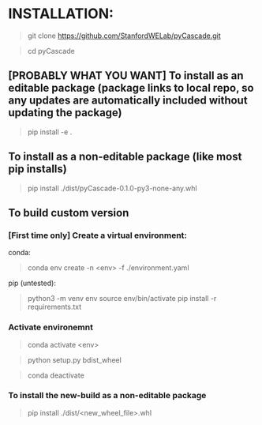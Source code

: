 # INSTALLATION:

> git clone https://github.com/StanfordWELab/pyCascade.git

> cd pyCascade

## \[PROBABLY WHAT YOU WANT\] To install as an editable package (package links to local repo, so any updates are automatically included without updating the package)
> pip install -e .

## To install as a non-editable package (like most pip installs)
> pip install ./dist/pyCascade-0.1.0-py3-none-any.whl

## To build custom version
### \[First time only\] Create a virtual environment:
conda:
> conda env create -n \<env\> -f ./environment.yaml

pip (untested):
> python3 -m venv env
> source env/bin/activate
> pip install -r requirements.txt
### Activate environemnt
> conda activate \<env\>

> python setup.py bdist_wheel

> conda deactivate

### To install the new-build as a non-editable package
> pip install ./dist/\<new_wheel_file\>.whl


